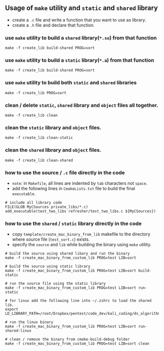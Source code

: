 ## Usage of `make` utility and `static` and `shared` library

- create a `.c` file and write a function that you want to use as library.
- create a `.h` file and declare that function.

### use `make` utility to build a `shared` library(`*.so`) from that function
```
make -f create_lib build-shared PROG=sort
```

### use `make` utility to build a `static` library(`*.a`) from that function
```
make -f create_lib build-shared PROG=sort
```

### use `make` utility to build both `static` and `shared` libraries
```
make -f create_lib PROG=sort
```

### clean / delete `static`, `shared` library and `object` files all together.
```
make -f create_lib clean
```
### clean the `static` library and `object` files.
```
make -f create_lib clean-static
```

### clean the `shared` library and `object` files.
```
make -f create_lib clean-shared
```

### how to use the source / `.c` file directly in the code
- `note`: in `Makefile`, all lines are indented by `tab` characters not `space`.
- add the following lines in `CmakeLists.txt` file to build the final `executable`.
```
# include all library code
FILE(GLOB MyCSources private_libs/*.c)
add_executable(test_two_libs refresher/test_two_libs.c ${MyCSources})
```

### how to use the `shared` / `static` library directly in the code
- copy `template/create_mac_binary_from_lib` makefile to the directory where source file (`test_sort.c`) exists.
- specify the `source` and `lib` while building the binary using `make` utility.
```
# build the source using shared libary and run the binary
make -f create_mac_binary_from_custom_lib PROG=test LIB=sort

# build the source using static library 
make -f create_mac_binary_from_custom_lib PROG=test LIB=sort build-static

# run the source file using the static library 
make -f create_mac_binary_from_custom_lib PROG=test LIB=sort run-static

# for linux add the following line into ~/.zshrc to load the shared lib.
export LD_LIBRARY_PATH=/root/Dropbox/pentest/code_dev/kali_coding/ds_algorithm/private_libs/shared

# run the linux binary
make -f create_mac_binary_from_custom_lib PROG=test LIB=sort run-shared-linux

# clean / remove the binary from cmake-build-debug folder
make -f create_mac_binary_from_custom_lib PROG=test LIB=sort clean
```